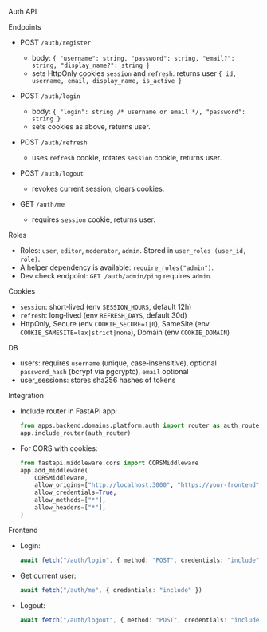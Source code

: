 Auth API

Endpoints

- POST `/auth/register`
  - body: `{ "username": string, "password": string, "email?": string, "display_name?": string }`
  - sets HttpOnly cookies `session` and `refresh`. returns user `{ id, username, email, display_name, is_active }`

- POST `/auth/login`
  - body: `{ "login": string /* username or email */, "password": string }`
  - sets cookies as above, returns user.

- POST `/auth/refresh`
  - uses `refresh` cookie, rotates `session` cookie, returns user.

- POST `/auth/logout`
  - revokes current session, clears cookies.

- GET `/auth/me`
  - requires `session` cookie, returns user.

Roles

- Roles: `user`, `editor`, `moderator`, `admin`. Stored in `user_roles (user_id, role)`.
- A helper dependency is available: `require_roles("admin")`.
- Dev check endpoint: `GET /auth/admin/ping` requires `admin`.


Cookies

- `session`: short‑lived (env `SESSION_HOURS`, default 12h)
- `refresh`: long‑lived (env `REFRESH_DAYS`, default 30d)
- HttpOnly, Secure (env `COOKIE_SECURE=1|0`), SameSite (env `COOKIE_SAMESITE=lax|strict|none`), Domain (env `COOKIE_DOMAIN`)

DB

- users: requires `username` (unique, case‑insensitive), optional `password_hash` (bcrypt via pgcrypto), `email` optional
- user_sessions: stores sha256 hashes of tokens

Integration

- Include router in FastAPI app:
  ```python
  from apps.backend.domains.platform.auth import router as auth_router
  app.include_router(auth_router)
  ```
- For CORS with cookies:
  ```python
  from fastapi.middleware.cors import CORSMiddleware
  app.add_middleware(
      CORSMiddleware,
      allow_origins=["http://localhost:3000", "https://your-frontend"],
      allow_credentials=True,
      allow_methods=["*"],
      allow_headers=["*"],
  )
  ```

Frontend

- Login:
  ```ts
  await fetch("/auth/login", { method: "POST", credentials: "include", headers: {"content-type":"application/json"}, body: JSON.stringify({login, password}) })
  ```
- Get current user:
  ```ts
  await fetch("/auth/me", { credentials: "include" })
  ```
- Logout:
  ```ts
  await fetch("/auth/logout", { method: "POST", credentials: "include" })
  ```
